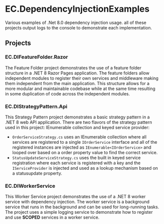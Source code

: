 # EC.DependencyInjectionExamples
Various examples of .Net 8.0 dependency injection usage.  all of these projects output logs to the console to demonstrate each implementation.

## Projects

### EC.DIFeatureFolder.Razor

The Feature Folder project demonstrates the use of a feature folder structure in a .NET 8 Razor Pages application.  The feature folders allow independent modules to register their own services and middleware making them independent from the main application.  This structure allows for a more modular and maintainable codebase while at the same time resulting in some duplication of code across the independent modules.

### EC.DIStrategyPattern.Api

 This Strategy Pattern project demonstrates a basic strategy pattern in a .NET 8 web API application.
 There are two flavors of the strategy pattern used in this project: IEnumerable collection and keyed service provider:
 - `OrderServiceStrategy.cs` uses an IEnumerable collection where all services are registered to a single `IOrderService` interface and all of the registered instances are injected as `IEnumerable<IOrderService>` and looped over based on a order property value to find the correct service.
 - `StatusUpdateServiceStrategy.cs` uses the built in keyed service registration where each service is registered with a key and the `IServiceProvider` is injected and used as a lookup mechanism based on a statusupdate property.
 
 ### EC.DIWorkerService

 This Worker Service project demonstrates the use of a .NET 8 worker service with dependency injection. The worker service is a background service that runs in the background and can be used for long-running tasks. The project uses a simple logging service to demonstrate how to register and use **SCOPED** services in a worker service.